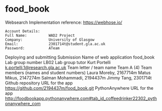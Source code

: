 # food_book

Websearch Implementation
	reference:
	https://webhose.io/
	
	Account Details:
	Full Name: 			WAD2 Project
	Company: 			University of Glasgow
	Email: 				2301714t@student.gla.ac.uk
	Password: 			ATeam

Deploying and submitting
	Submission
		Name of web application
            food_book 
		Lab group number
            LB02
		Lab group tutor
            Kurt Portelli
            k.portelli.1@research.gla.ac.uk
		Team letter / team name
            Team A (4)
		Team members (names and student numbers)
            Laura Moreby, 2167714m
			Matus Mikus, 2147274m
			Salman Mohammadi, 2194437m
			Jimmy Tang, 2301714t
		Github repository URL for the app
		    https://github.com/2194437m/food_book.git
        PythonAnywhere URL for the app
	    http://foodbookapp.pythonanywhere.com#tab_id_coffeedrinker22302_pythonanywhere_com
